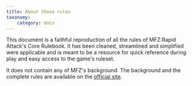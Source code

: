 ```yaml
---
title: About these rules
taxonomy:
    category: docs
---
```

This document is a faithful reproduction of all the rules of MFZ:Rapid Attack's
Core Rulebook. It has been cleaned, streamlined and simplified were
applicable and is meant to be a resource for quick reference during play
and easy access to the game's ruleset.

It does not contain any of MFZ's background. The background and the complete rules are available
on the [official site](http://mobileframezero.com/mfz/).